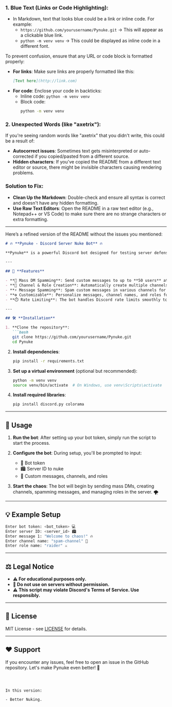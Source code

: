 ### 1. **Blue Text (Links or Code Highlighting)**:
   - In Markdown, text that looks blue could be a link or inline code. For example:
     - `https://github.com/yourusername/Pynuke.git` → This will appear as a clickable blue link.
     - `python -m venv venv` → This could be displayed as inline code in a different font.

   To prevent confusion, ensure that any URL or code block is formatted properly:
   - **For links**: Make sure links are properly formatted like this:
     ```markdown
     [Text here](http://link.com)
     ```
   - **For code**: Enclose your code in backticks:
     - Inline code: `python -m venv venv`
     - Block code:
       ```bash
       python -m venv venv
       ```

### 2. **Unexpected Words (like "axetrix")**:
   If you're seeing random words like "axetrix" that you didn't write, this could be a result of:
   - **Autocorrect issues**: Sometimes text gets misinterpreted or auto-corrected if you copied/pasted from a different source.
   - **Hidden characters**: If you've copied the README from a different text editor or source, there might be invisible characters causing rendering problems.

### Solution to Fix:

- **Clean Up the Markdown**: Double-check and ensure all syntax is correct and doesn't have any hidden formatting.
- **Use Raw Text Editors**: Open the README in a raw text editor (e.g., Notepad++ or VS Code) to make sure there are no strange characters or extra formatting.

---

Here’s a refined version of the README without the issues you mentioned:

```markdown
# 🔥 **Pynuke - Discord Server Nuke Bot** 🔥

**Pynuke** is a powerful Discord bot designed for testing server defenses and automation. It allows you to cause chaos by automating actions like mass DM spamming, channel creation, and role management. Fully customizable to suit your needs!

---

## 🚀 **Features**

- **💬 Mass DM Spamming**: Send custom messages to up to **50 users** at once.
- **🔧 Channel & Role Creation**: Automatically create multiple channels and roles to disrupt the server.
- **⚡ Message Spamming**: Spam custom messages in various channels for maximum disruption.
- **⚙️ Customizable**: Personalize messages, channel names, and roles for full control.
- **⏱️ Rate Limiting**: The bot handles Discord rate limits smoothly to ensure it keeps working efficiently.

---

## 🛠️ **Installation**

1. **Clone the repository**:
   ```bash
   git clone https://github.com/yourusername/Pynuke.git
   cd Pynuke
   ```

2. **Install dependencies**:
   ```bash
   pip install -r requirements.txt
   ```

3. **Set up a virtual environment** (optional but recommended):
   ```bash
   python -m venv venv
   source venv/bin/activate  # On Windows, use venv\Scripts\activate
   ```

4. **Install required libraries**:
   ```bash
   pip install discord.py colorama
   ```

---

## 🚀 **Usage**

1. **Run the bot**:
   After setting up your bot token, simply run the script to start the process.

2. **Configure the bot**:
   During setup, you'll be prompted to input:
   - 🔑 Bot token
   - 🏙️ Server ID to nuke
   - 💌 Custom messages, channels, and roles

3. **Start the chaos**:
   The bot will begin by sending mass DMs, creating channels, spamming messages, and managing roles in the server. 🌪️

---

## 💡 **Example Setup**

```bash
Enter bot token: <bot_token> 💻
Enter server ID: <server_id> 🏙️
Enter message 1: "Welcome to chaos!" 🔥
Enter channel name: "spam-channel" 📢
Enter role name: "raider" ⚔️
```

---

## ⚖️ **Legal Notice**

- **⚠️ For educational purposes only.**
- **🚫 Do not use on servers without permission.**
- **⚠️ This script may violate Discord's Terms of Service. Use responsibly.**

---

## 📝 **License**

MIT License - see [LICENSE](LICENSE) for details.

---

## ❤️ **Support**

If you encounter any issues, feel free to open an issue in the GitHub repository. Let's make Pynuke even better! 💪
```



In this version:

- Better Nuking.
